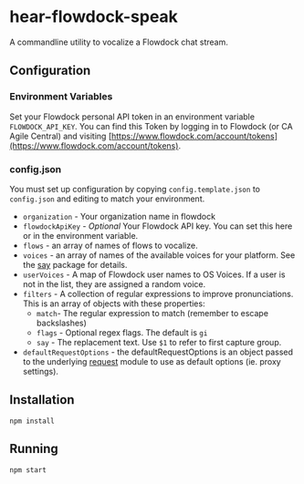 # hear-flowdock-speak

A commandline utility to vocalize a Flowdock chat stream.

## Configuration

### Environment Variables

Set your Flowdock personal API token in an environment variable
`FLOWDOCK_API_KEY`. You can find this Token by logging in to Flowdock
(or CA Agile Central) and visiting [https://www.flowdock.com/account/tokens](https://www.flowdock.com/account/tokens).

### config.json

You must set up configuration by copying `config.template.json` to `config.json`
and editing to match your environment.

* `organization` - Your organization name in flowdock
* `flowdockApiKey` - _Optional_ Your Flowdock API key. You can set this here or
in the environment variable.
* `flows` - an array of names of flows to vocalize.
* `voices` - an array of names of the available voices for your platform. See the [say](https://www.npmjs.com/package/request) package for details.
* `userVoices` - A map of Flowdock user names to OS Voices. If a user is not in the list, they are assigned a random voice.
* `filters` - A collection of regular expressions to improve pronunciations. This is an array of objects with these properties:
  * `match`- The regular expression to match (remember to escape backslashes)
  * `flags` - Optional regex flags. The default is `gi`
  * `say` - The replacement text. Use `$1` to refer to first capture group.
* `defaultRequestOptions` - the defaultRequestOptions is an object passed to
the underlying [request](https://www.npmjs.com/package/request) module to use
as default options (ie. proxy settings).

## Installation

`npm install`

## Running

`npm start`
